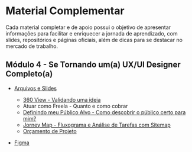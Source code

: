 # Material Complementar

Cada material completar e de apoio possui o objetivo de apresentar informações para facilitar e enriquecer a jornada de aprendizado, com slides, repositórios e páginas oficiais, além de dicas para se destacar no mercado de trabalho.

## Módulo 4 - Se Tornando um(a) UX/UI Designer Completo(a)

- [Arquivos e Slides](https://academiapme-my.sharepoint.com/:f:/g/personal/renato_dio_me/EuhWm5hmK8NBtU6c6GlqF40BKQtuOXYZFAZHZdufWJHj5g?e=bc8lsF)
  - [360 View - Validando uma ideia](https://academiapme-my.sharepoint.com/:p:/r/personal/renato_dio_me/_layouts/15/Doc.aspx?sourcedoc=%7B170DAE39-7AC3-4225-8A8F-5F9555ED6E66%7D&file=360%20View%20-%20Validando%20uma%20id%C3%A9ia.pptx&action=edit&mobileredirect=true)
  - Atuar como Freela - Quanto e como cobrar
  - [Definindo meu Público Alvo - Como descobrir o público certo para mim?](https://academiapme-my.sharepoint.com/:p:/r/personal/renato_dio_me/_layouts/15/Doc.aspx?sourcedoc=%7B639A65ED-7967-4441-B9B6-C7F608B39E77%7D&file=Definindo%20Meu%20P%C3%BAblico%20Alvo.pptx&action=edit&mobileredirect=true)
  - [Jorney Map - Fluxograma e Análise de Tarefas com Sitemap](https://academiapme-my.sharepoint.com/personal/renato_dio_me/_layouts/15/Doc.aspx?sourcedoc=%7BE9A65596-79BA-49A5-B14D-EED5BB7BD4D4%7D&file=Journey%20Map.pptx&action=edit&mobileredirect=true&CT=1678491197387&OR=ItemsView)
  - [Orçamento de Projeto](https://academiapme-my.sharepoint.com/:x:/r/personal/renato_dio_me/_layouts/15/Doc.aspx?sourcedoc=%7B5C6F7A39-CA1D-407D-8C02-1B60C4DEAA77%7D&file=Calculo%20de%20or%C3%A7amento%20de%20projeto.xlsx&action=default&mobileredirect=true)

- [Figma](https://www.figma.com/file/X3OLswtd7POujm82zhb3Wp/Wireframe-App?t=ga4iKlHIV9QH1EZi-1)
